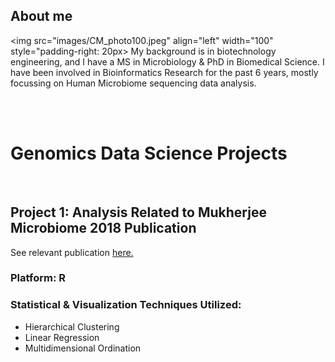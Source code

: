 
## About me 

<img src="images/CM_photo100.jpeg" align="left" width="100" style="padding-right: 20px> My background is in biotechnology engineering, and I have a MS in Microbiology & PhD in Biomedical Science. I have been involved in Bioinformatics Research for the past 6 years, mostly focussing on Human Microbiome sequencing data analysis.

<br/><br/>

# Genomics Data Science Projects

<br/>

## Project 1: Analysis Related to Mukherjee Microbiome 2018 Publication
See relevant publication [here.](https://www.ncbi.nlm.nih.gov/pmc/articles/PMC6126016/)

### Platform: R

### Statistical & Visualization Techniques Utilized:
- Hierarchical Clustering
- Linear Regression
- Multidimensional Ordination

